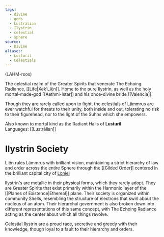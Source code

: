 ```yaml
---
tags:
  - divine
  - gods
  - Lustrálian
  - Ilystrin
  - celestial
  - sphere
source:
  - Divine
aliases:
  - Lusturil
  - Celestials
---
```

(LAHM-roos)

The celestial realm of the Greater Spirits that venerate The Echoing Radiance, [[Life|Xëk'Liën]]. Home to the pure Ilystrin, as well as the holy mortal-made-god [[Aethmi-Istar]] and his once-divine bride [[Valencia]].

Though they are rarely called upon to fight, the celestials of Lämmrus are ever watchful for threats to their unity, both inside and out, tolerating no risk to their figurehead, nor to the light of the Suhns which she empowers.
  
Also known to mortal kind as the Radiant Halls of **Lusturil**
Languages: [[Lustrálian]]

# Ilystrin Society
Liën rules Lämmrus with brilliant vision, maintaining a strict hierarchy of law and order across the entire Sphere through the [[Gilded Order]] centered in the brilliant capital city of [Loniel](https://www.drivethrurpg.com/en/product/406633/loniel-the-floating-city-of-angels-for-5e)

Ilystrin's are metallic in their physical forms, which they rarely adopt. They are Greater Spirits that exist primarily within the Harmonic layer of the [[Planes of Existence|Ethereal]] plane. 
Their society is organized within community Shells, resembling the structure of electrons that swirl about the nucleus of an atom. Their hierarchal government is also broken down into different representations of this same concept, with The Echoing Radiance acting as the center about which all things revolve.

Celestial Ilystrin are a proud race, secretive and greedy with their knowledge, though loyal to a fault to their hierarchy and orders.